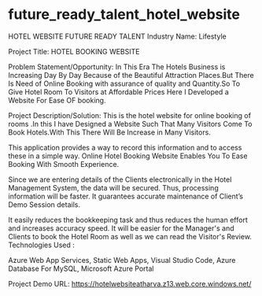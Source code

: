 # future_ready_talent_hotel_website
HOTEL WEBSITE FUTURE READY TALENT
Industry Name: Lifestyle

Project Title: HOTEL BOOKING WEBSITE

Problem Statement/Opportunity: In This Era The Hotels Business is Increasing Day By Day Because of the Beautiful Attraction Places.But There Is Need of Online Booking with assurance of quality and Quantity.So To Give Hotel Room To Visitors at Affordable Prices Here I Developed a Website For Ease OF booking. 


Project Description/Solution: This is the hotel website for online booking of rooms .In this I have Designed a Website Such That Many Visitors Come To Book Hotels.With This There Will Be Increase in Many Visitors. 

This application provides a way to record this information and to access these in a simple way. Online Hotel Booking Website Enables You To Ease Booking With Smooth Experience.

Since we are entering details of the Clients electronically in the Hotel Management System, the data will be secured. Thus, processing information will be faster. It guarantees accurate maintenance of Client’s Demo Session details.

It easily reduces the bookkeeping task and thus reduces the human effort and increases accuracy speed. It will be easier for the Manager's and Clients to book the Hotel Room as well as we can read the Visitor's Review.
Technologies Used :

Azure Web App Services, Static Web Apps, Visual Studio Code, Azure Database For MySQL, Microsoft Azure Portal

Project Demo URL: https://hotelwebsiteatharva.z13.web.core.windows.net/
